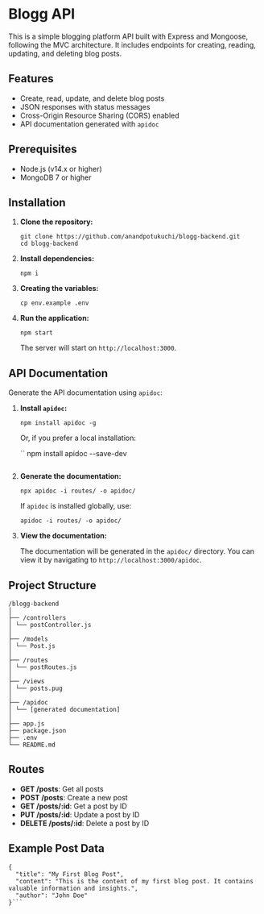 # Blogg API

This is a simple blogging platform API built with Express and Mongoose, following the MVC architecture. It includes endpoints for creating, reading, updating, and deleting blog posts.

## Features

- Create, read, update, and delete blog posts
- JSON responses with status messages
- Cross-Origin Resource Sharing (CORS) enabled
- API documentation generated with `apidoc`

## Prerequisites

- Node.js (v14.x or higher)
- MongoDB 7 or higher

## Installation

1. **Clone the repository:**

    ```
    git clone https://github.com/anandpotukuchi/blogg-backend.git
    cd blogg-backend
    ```

2. **Install dependencies:**

    ```
    npm i
    ```

3. **Creating the variables:**

    ```
    cp env.example .env
    ```

4. **Run the application:**

    ```
    npm start
    ```

    The server will start on `http://localhost:3000`.

## API Documentation

Generate the API documentation using `apidoc`:

1. **Install `apidoc`:**

    ```
    npm install apidoc -g
    ```

    Or, if you prefer a local installation:

    ``
    npm install apidoc --save-dev
    ```

2. **Generate the documentation:**

    ```
    npx apidoc -i routes/ -o apidoc/
    ```

    If `apidoc` is installed globally, use:

    ```
    apidoc -i routes/ -o apidoc/
    ```

3. **View the documentation:**

    The documentation will be generated in the `apidoc/` directory. You can view it by navigating to `http://localhost:3000/apidoc`.

## Project Structure

```
/blogg-backend
│
├── /controllers
│ └── postController.js
│
├── /models
│ └── Post.js
│
├── /routes
│ └── postRoutes.js
│
├── /views
│ └── posts.pug
│
├── /apidoc
│ └── [generated documentation]
│
├── app.js
├── package.json
├── .env
└── README.md
```

## Routes

- **GET /posts**: Get all posts
- **POST /posts**: Create a new post
- **GET /posts/:id**: Get a post by ID
- **PUT /posts/:id**: Update a post by ID
- **DELETE /posts/:id**: Delete a post by ID

## Example Post Data

```
{
  "title": "My First Blog Post",
  "content": "This is the content of my first blog post. It contains valuable information and insights.",
  "author": "John Doe"
}```



